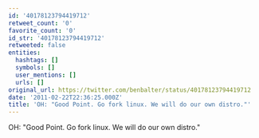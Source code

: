 ```yaml
---
id: '40178123794419712'
retweet_count: '0'
favorite_count: '0'
id_str: '40178123794419712'
retweeted: false
entities:
  hashtags: []
  symbols: []
  user_mentions: []
  urls: []
original_url: https://twitter.com/benbalter/status/40178123794419712
date: '2011-02-22T22:36:25.000Z'
title: 'OH: "Good Point. Go fork linux. We will do our own distro."'
---
```


OH: "Good Point. Go fork linux. We will do our own distro."